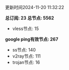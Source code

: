 更新时间2024-11-20 11:32:22

**总订阅: 23**
**总节点: 5562**
- vless节点: 15

**google ping有效节点: 267**
- ss节点: 140
- v2ray节点: 111
- trojan节点: 16
